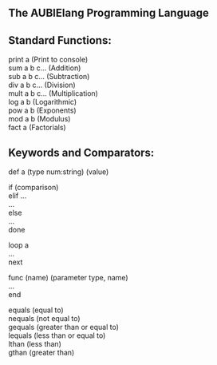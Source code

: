 ## The AUBIElang Programming Language

## Standard Functions:
print a (Print to console)  
sum a b c... (Addition)  
sub a b c... (Subtraction)  
div a b c... (Division)  
mult a b c... (Multiplication)  
log a b (Logarithmic)  
pow a b (Exponents)  
mod a b (Modulus)  
fact a (Factorials)  

## Keywords and Comparators:
def a (type num:string) (value)  
  
if (comparison)  
  elif ...  
    ...  
  else  
    ...  
done  
  
loop a  
...  
next  

func (name) (parameter type, name)  
...  
end  

equals (equal to)  
nequals (not equal to)  
gequals (greater than or equal to)  
lequals (less than or equal to)  
lthan (less than)  
gthan (greater than)  
